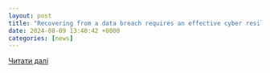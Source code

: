 ```yaml
---
layout: post
title: "Recovering from a data breach requires an effective cyber resilience strategy"
date: 2024-08-09 13:40:42 +0000
categories: [news]
---
```


[Читати далі](https://betanews.com/2024/08/09/recovering-from-a-data-breach-requires-an-effective-cyber-resilience-strategy/)
